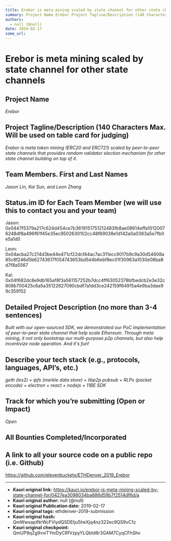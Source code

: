 ```yaml
---
title: Erebor is meta mining scaled by state channel for other state channels 
summary: Project Name Erebor Project Tagline/Description (140 Characters Max. Will be used on table card for judging) Erebor is meta token mining (ERC20 and ERC721) scaled by peer-to-peer state channels that provides random validator election mechanism for other state channel building on top of it. Team Members. First and Last Names Jason Lin, Kai Sun, and Leon Zhang Status.im ID for Each Team Member (we will use this to contact you and your team) Jason- 0x0447f5379a217c624d454ce7b3619151751212483fb8ae08
authors:
  - null (@null)
date: 2019-02-17
some_url: 
---
```


# Erebor is meta mining scaled by state channel for other state channels 


## Project Name
_Erebor_

## Project Tagline/Description (140 Characters Max. Will be used on table card for judging)
_Erebor is meta token mining (ERC20 and ERC721) scaled by peer-to-peer state channels_
_that provides random validator election mechanism for other state channel building on top of it._ 

## Team Members. First and Last Names
_Jason Lin, Kai Sun, and Leon Zhang_

## Status.im ID for Each Team Member (we will use this to contact you and your team)
Jason: 0x0447f5379a217c624d454ce7b3619151751212483fb8ae08614effa10120076248df8a496f61f45e35ec9502630102cc48f69038e1d142a0a0383a5e7fb0e5a1d0

Leon:
0x04acba27c214d3be44e471cf22dcf44ac7ac311ecc9017b9c9a30d54608a85c8f246d5b62743617f054743653bd5d4b6ebf8ec01f30963a1030e08ba8d7f8a5567

Kai:
0x04f682dc8e9db165af8f3a561157252b7dcc4ff63052378bfbedcb2e3e32c808b700425c6a5a35122627090cbdf7a1dd3ce242159f64915a4e9ba3dae99c359152

## Detailed Project Description (no more than 3-4 sentences)
_Built with our open-sourced SDK, we demonstrated our PoC implementation of peer-to-peer state channel that help scale Ethereum. Through meta mining, it not only bootstrap our multi-purpose p2p channels, but also help incentivize node operation. And it's fun!_

## Describe your tech stack (e.g., protocols, languages, API’s, etc.)
_geth (les2) + ipfs (merkle data store) + libp2p pubsub + RLPx (packet encode) + electron + react + nodejs + 11BE SDK_

## Track for which you’re submitting (Open or Impact)
_Open_

## All Bounties Completed/Incorporated


## A link to all your source code on a public repo (i.e. Github)

https://github.com/elevenbuckets/ETHDenver_2019_Erebor






---

- **Kauri original link:** https://kauri.io/erebor-is-meta-mining-scaled-by-state-channel-for/0427ea3098034ba686d59b7f2514df6d/a
- **Kauri original author:** null (@null)
- **Kauri original Publication date:** 2019-02-17
- **Kauri original tags:** ethdenver-2019-submission
- **Kauri original hash:** QmWwsaptNrWcFViydQSDEtju5twXjq4nz322ec9QS9vC1z
- **Kauri original checkpoint:** QmUP9qZg9vxiTYmDyCRfVzpyYLQbtd6r3GAM7CyqCFhShv



